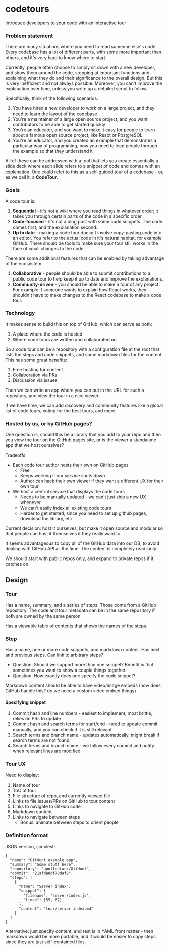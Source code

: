 # codetours

Introduce developers to your code with an interactive tour

### Problem statement

There are many situations where you need to read someone else's code. Every codebase has a lot of different parts, with some more important than others, and it's very hard to know where to start.

Currently, people often choose to simply sit down with a new developer, and show them around the code, stopping at important functions and explaining what they do and their significance to the overall design. But this is very inefficient and not always possible. Moreover, you can't improve the explanation over time, unless you write up a detailed script to follow.

Specifically, think of the following scenarios:

1. You have hired a new developer to work on a large project, and they need to learn the layout of the codebase
2. You're a maintainer of a large open source project, and you want contributors to be able to get started quickly
3. You're an educator, and you want to make it easy for people to learn about a famous open source project, like React or PostgreSQL
4. You're an educator, and you created an example that demonstrates a particular way of programming, now you need to lead people through the example so that they understand it

All of these can be addressed with a tool that lets you create essentially a slide deck where each slide refers to a snippet of code and comes with an explanation. One could refer to this as a self-guided tour of a codebase - or, as we call it, a **CodeTour**.

### Goals

A code tour is:

1. **Sequential** - it's not a wiki where you read things in whatever order; it takes you through certain parts of the code in a specific order.
2. **Code-focused** - it's not a blog post with some code snippets. The code comes first, and the explanation second.
3. **Up to date** - making a code tour doesn't involve copy-pasting code into an editor. You refer to the actual code in it's natural habitat, for example GitHub. There should be tools to make sure your tour still works in the face of small changes to the code.

There are some additional features that can be enabled by taking advantage of the ecosystem:

1. **Collaborative** - people should be able to submit contributions to a public code tour to help keep it up to date and improve the explanations.
2. **Community-driven** - you should be able to make a tour of any project. For example if someone wants to explain how React works, they shouldn't have to make changes to the React codebase to make a code tour.

### Technology

It makes sense to build this on top of GitHub, which can serve as both:

1. A place where the code is hosted
2. Where code tours are written and collaborated on

So a code tour can be a repository with a configuration file at the root that lists the steps and code snippets, and some markdown files for the content. This has some great benefits:

1. Free hosting for content
2. Collaboration via PRs
3. Discussion via issues

Then we can write an app where you can put in the URL for such a repository, and view the tour in a nice viewer.

If we have time, we can add discovery and community features like a global list of code tours, voting for the best tours, and more.

### Hosted by us, or by GitHub pages?

One question is, should this be a library that you add to your repo and then you view the tour on the GitHub pages site, or is the viewer a standalone app that we host ourselves?

Tradeoffs:

- Each code tour author hosts their own on GitHub pages
    - Free
    - Keeps working if our service shuts down
    - Author can hack their own viewer if they want a different UX for their own tour
- We host a central service that displays the code tours
    - Needs to be manually updated - we can't just ship a new UX whenever
    - We can't easily index all existing code tours
    - Harder to get started, since you need to set up github pages, download the library, etc

Current decision: host it ourselves, but make it open source and modular so that people can host it themselves if they really want to.

It seems advantageous to copy all of the GitHub data into our DB, to avoid dealing with GitHub API all the time. The content is completely read-only.

We should start with public repos only, and expand to private repos if it catches on.

## Design

### Tour

Has a name, summary, and a series of steps. Those come from a GitHub repository. The code and tour metadata can be in the same repository if both are owned by the same person.

Has a viewable table of contents that shows the names of the steps.

### Step

Has a name, one or more code snippets, and markdown content. Has next and previous steps. Can link to arbitrary steps?

- Question: Should we support more than one snippet? Benefit is that sometimes you want to show a couple things together.
- Question: How exactly does one specify the code snippet?

Markdown content should be able to have video/image embeds (how does GitHub handle this? do we need a custom video embed thingy)

#### Specifying snippet

1. Commit hash and line numbers - easiest to implement, most brittle, relies on PRs to update
2. Commit hash and search terms for start/end - need to update commit manually, and you can check if it is still relevant
3. Search terms and branch name - updates automatically, might break if search terms are not found
4. Search terms and branch name - we follow every commit and notify when relevant lines are modified

### Tour UX

Need to display:

1. Name of tour
1. ToC of tour
2. File structure of repo, and currently viewed file
3. Links to file issues/PRs on GitHub to tour content
3. Links to navigate to GitHub code
4. Markdown content
5. Links to navigate between steps
    - Bonus: animate between steps to orient people

### Definition format

JSON version, simplest:

```
{
  "name": "GitHunt example app",
  "summary": "Some stuff here",
  "repository": "apollostack/GitHunt",
  "commit": "21afda8df78daf8",
  "steps": [
    {
      "name": "Server index",
      "snippet": {
        "filename": "server/index.js",
        "lines": [55, 67],
      },
      "content": "tour/server-index.md"
    }
  ]
} 
```

Alternative: just specify content, and rest is in YAML front matter - then markdown would be more portable, and it would be easier to copy steps since they are just self-contained files.